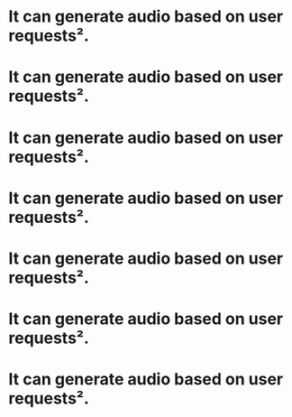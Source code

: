 # It can generate audio based on user requests².
# It can generate audio based on user requests².
# It can generate audio based on user requests².
# It can generate audio based on user requests².
# It can generate audio based on user requests².
# It can generate audio based on user requests².
# It can generate audio based on user requests².

